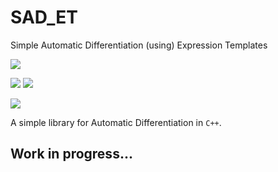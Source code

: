# SAD_ET
Simple Automatic Differentiation (using) Expression Templates

![](https://github.com/dkaramit/SAD_ET/blob/logo/sadETlogo-small.png?raw=true)


![](https://img.shields.io/badge/language-C++-black.svg)  ![](https://tokei.rs/b1/github/dkaramit/SAD_ET)
  
![](https://img.shields.io/github/repo-size/dkaramit/SAD_ET?color=blue)



A simple library for Automatic Differentiation in ```C++```. 

## Work in progress...

